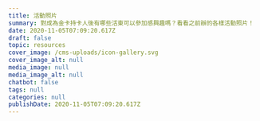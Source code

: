 ```yaml
---
title: 活動照片
summary: 對成為金卡持卡人後有哪些活東可以參加感興趣嗎？看看之前辦的各樣活動照片！
date: 2020-11-05T07:09:20.617Z
draft: false
topic: resources
cover_image: /cms-uploads/icon-gallery.svg
cover_image_alt: null
media_image: null
media_image_alt: null
chatbot: false
tags: null
categories: null
publishDate: 2020-11-05T07:09:20.617Z
---
```

<!-- This text will never be seen -->
